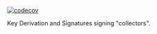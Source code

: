 [![codecov](https://codecov.io/github/Sajjon/one-does-not-simply-sign/branch/main/graph/badge.svg?token=PTFupnAjyZ)](https://codecov.io/github/Sajjon/one-does-not-simply-sign)

Key Derivation and Signatures signing "collectors".
